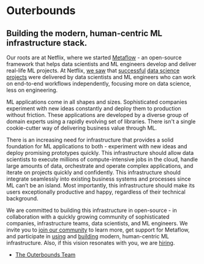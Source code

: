# Outerbounds

## Building the modern, human-centric ML infrastructure stack.

Our roots are at Netflix, where we started [Metaflow](https://docs.metaflow.org/) - an open-source framework that helps data scientists and ML engineers develop and deliver real-life ML projects. At Netflix, [we saw](https://netflixtechblog.com/open-sourcing-metaflow-a-human-centric-framework-for-data-science-fa72e04a5d9) that [successful](https://netflixtechblog.com/supporting-content-decision-makers-with-machine-learning-995b7b76006f) [data science](https://netflixtechblog.com/studio-production-data-science-646ee2cc21a1) [projects](https://netflixtechblog.com/using-machine-learning-to-improve-streaming-quality-at-netflix-9651263ef09f) were delivered by data scientists and ML engineers who can work on end-to-end workflows independently, focusing more on data science, less on engineering.


ML applications come in all shapes and sizes. Sophisticated companies experiment with new ideas constantly and deploy them to production without friction. These applications are developed by a diverse group of domain experts using a rapidly evolving set of libraries. There isn't a single cookie-cutter way of delivering business value through ML.


There is an increasing need for infrastructure that provides a solid foundation for ML applications to both - experiment with new ideas and deploy promising prototypes quickly. This infrastructure should allow data scientists to execute millions of compute-intensive jobs in the cloud, handle large amounts of data, orchestrate and operate complex applications, and iterate on projects quickly and confidently. This infrastructure should integrate seamlessly into existing business systems and processes since ML can’t be an island. Most importantly, this infrastructure should make its users exceptionally productive and happy, regardless of their technical background.


We are committed to building this infrastructure in open-source - in collaboration with a quickly growing community of sophisticated companies, infrastructure teams, data scientists, and ML engineers. We invite you to [join our community](http://slack.outerbounds.co/) to learn more, get support for Metaflow, and participate in [using](http://docs.metaflow.org/) and [building](https://github.com/netflix/metaflow) modern, human-centric ML infrastructure. Also, if this vision resonates with you, we are [hiring](https://outerbounds.com/workwithus).


- [The Outerbounds Team](https://www.linkedin.com/search/results/people/?currentCompany=%5B%2274108311%22%5D)
